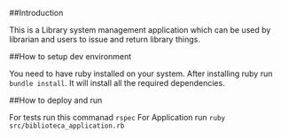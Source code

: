 
##Introduction

This is a Library system management application which can be used by librarian and users to issue and return library things.

##How to setup dev environment

You need to have ruby installed on your system.
After installing ruby run `bundle install`. It will install all the required dependencies.

##How to deploy and run

For tests run this commanad `rspec`
For Application run `ruby src/biblioteca_application.rb`
